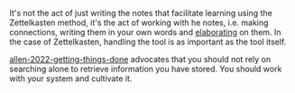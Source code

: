 It's not the act of just writing the notes that facilitate learning using the Zettelkasten method, it's the act of working with he notes, i.e. making connections, writing them in your own words and [elaborating](elaboration-best-way-to-learn.md) on them. In the case of Zettelkasten, handling the tool is as important as the tool itself.

[allen-2022-getting-things-done](allen-2022-getting-things-done.md) advocates that you should not rely on searching alone to retrieve information you have stored. You should work with your system and cultivate it.